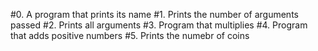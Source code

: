 #0. A program that prints its name
#1. Prints the number of arguments passed
#2. Prints all arguments
#3. Program that multiplies
#4. Program that adds positive numbers
#5. Prints the numebr of coins
